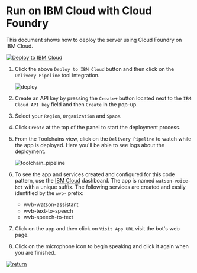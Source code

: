 # Run on IBM Cloud with Cloud Foundry

This document shows how to deploy the server using Cloud Foundry on IBM Cloud.

[![Deploy to IBM Cloud](https://cloud.ibm.com/devops/setup/deploy/button_x2.png)](https://cloud.ibm.com/devops/setup/deploy?repository=https://github.com/IBM/watson-voice-bot.git)

1. Click the above `Deploy to IBM Cloud` button and then click on the `Delivery Pipeline` tool integration.

   ![deploy](images/cf_deploy.png)

2. Create an API key by pressing the `Create+` button located next to the `IBM Cloud API key` field and then `Create` in the pop-up.

3. Select your `Region`, `Organization` and `Space`.

4. Click `Create` at the top of the panel to start the deployment process.

5. From the Toolchains view, click on the `Delivery Pipeline` to watch while the app is deployed. Here you'll be able to see logs about the deployment.

   ![toolchain_pipeline](images/toolchain_pipeline.png)

6. To see the app and services created and configured for this code pattern, use the [IBM Cloud](https://cloud.ibm.com) dashboard. The app is named `watson-voice-bot` with a unique suffix. The following services are created and easily identified by the `wvb-` prefix:

   * wvb-watson-assistant
   * wvb-text-to-speech
   * wvb-speech-to-text

7. Click on the app and then click on `Visit App URL` visit the bot's web page.
8. Click on the microphone icon to begin speaking and click it again when you are finished.

[![return](https://raw.githubusercontent.com/IBM/pattern-utils/master/deploy-buttons/return.png)](https://github.com/IBM/watson-voice-bot#sample-output)
